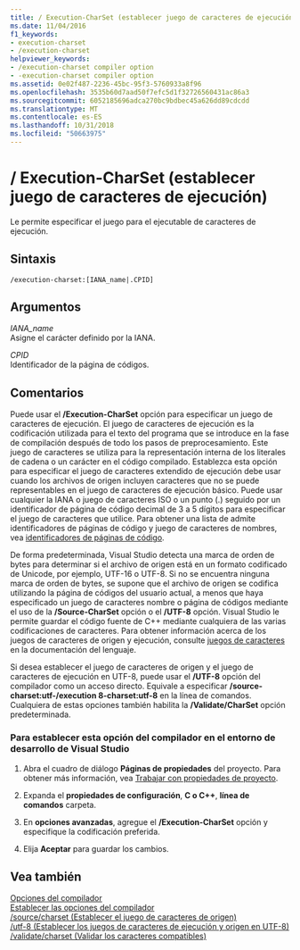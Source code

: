 ```yaml
---
title: / Execution-CharSet (establecer juego de caracteres de ejecución)
ms.date: 11/04/2016
f1_keywords:
- execution-charset
- /execution-charset
helpviewer_keywords:
- /execution-charset compiler option
- -execution-charset compiler option
ms.assetid: 0e02f487-2236-45bc-95f3-5760933a8f96
ms.openlocfilehash: 3535b60d7aad50f7efc5d1f32726560431ac86a3
ms.sourcegitcommit: 6052185696adca270bc9bdbec45a626dd89cdcdd
ms.translationtype: MT
ms.contentlocale: es-ES
ms.lasthandoff: 10/31/2018
ms.locfileid: "50663975"
---
```

# <a name="execution-charset-set-execution-character-set"></a>/ Execution-CharSet (establecer juego de caracteres de ejecución)

Le permite especificar el juego para el ejecutable de caracteres de ejecución.

## <a name="syntax"></a>Sintaxis

```
/execution-charset:[IANA_name|.CPID]
```

## <a name="arguments"></a>Argumentos

*IANA_name*<br/>
Asigne el carácter definido por la IANA.

*CPID*<br/>
Identificador de la página de códigos.

## <a name="remarks"></a>Comentarios

Puede usar el **/Execution-CharSet** opción para especificar un juego de caracteres de ejecución. El juego de caracteres de ejecución es la codificación utilizada para el texto del programa que se introduce en la fase de compilación después de todo los pasos de preprocesamiento. Este juego de caracteres se utiliza para la representación interna de los literales de cadena o un carácter en el código compilado. Establezca esta opción para especificar el juego de caracteres extendido de ejecución debe usar cuando los archivos de origen incluyen caracteres que no se puede representables en el juego de caracteres de ejecución básico. Puede usar cualquier la IANA o juego de caracteres ISO o un punto (.) seguido por un identificador de página de código decimal de 3 a 5 dígitos para especificar el juego de caracteres que utilice. Para obtener una lista de admite identificadores de páginas de código y juego de caracteres de nombres, vea [identificadores de páginas de código](/windows/desktop/Intl/code-page-identifiers).

De forma predeterminada, Visual Studio detecta una marca de orden de bytes para determinar si el archivo de origen está en un formato codificado de Unicode, por ejemplo, UTF-16 o UTF-8. Si no se encuentra ninguna marca de orden de bytes, se supone que el archivo de origen se codifica utilizando la página de códigos del usuario actual, a menos que haya especificado un juego de caracteres nombre o página de códigos mediante el uso de la **/Source-CharSet** opción o el   **/UTF-8** opción. Visual Studio le permite guardar el código fuente de C++ mediante cualquiera de las varias codificaciones de caracteres. Para obtener información acerca de los juegos de caracteres de origen y ejecución, consulte [juegos de caracteres](../../cpp/character-sets.md) en la documentación del lenguaje.

Si desea establecer el juego de caracteres de origen y el juego de caracteres de ejecución en UTF-8, puede usar el **/UTF-8** opción del compilador como un acceso directo. Equivale a especificar **/source-charset:utf-/execution 8-charset:utf-8** en la línea de comandos. Cualquiera de estas opciones también habilita la **/Validate/CharSet** opción predeterminada.

### <a name="to-set-this-compiler-option-in-the-visual-studio-development-environment"></a>Para establecer esta opción del compilador en el entorno de desarrollo de Visual Studio

1. Abra el cuadro de diálogo **Páginas de propiedades** del proyecto. Para obtener más información, vea [Trabajar con propiedades de proyecto](../../ide/working-with-project-properties.md).

1. Expanda el **propiedades de configuración**, **C o C++**, **línea de comandos** carpeta.

1. En **opciones avanzadas**, agregue el **/Execution-CharSet** opción y especifique la codificación preferida.

1. Elija **Aceptar** para guardar los cambios.

## <a name="see-also"></a>Vea también

[Opciones del compilador](../../build/reference/compiler-options.md)<br/>
[Establecer las opciones del compilador](../../build/reference/setting-compiler-options.md)<br/>
[/source/charset (Establecer el juego de caracteres de origen)](../../build/reference/source-charset-set-source-character-set.md)<br/>
[/utf-8 (Establecer los juegos de caracteres de ejecución y origen en UTF-8)](../../build/reference/utf-8-set-source-and-executable-character-sets-to-utf-8.md)<br/>
[/validate/charset (Validar los caracteres compatibles)](../../build/reference/validate-charset-validate-for-compatible-characters.md)